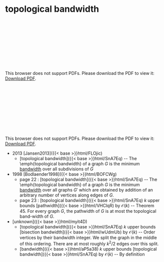 # topological bandwidth




<object data="../local_SnA7Eq.pdf" type="application/pdf" width="100%" height="480px"><embed src="../local_SnA7Eq.pdf"><p>This browser does not support PDFs. Please download the PDF to view it: <a href="../local_SnA7Eq.pdf">Download PDF</a>.</p></embed></object>


<object data="../inclusions_SnA7Eq.pdf" type="application/pdf" width="100%" height="480px"><embed src="../inclusions_SnA7Eq.pdf"><p>This browser does not support PDFs. Please download the PDF to view it: <a href="../inclusions_SnA7Eq.pdf">Download PDF</a>.</p></embed></object>

* 2013 [Jansen2013]({{< base >}}html/FLOjic)
    * [topological bandwidth]({{< base >}}html/SnA7Eq) -- The \emph{topological bandwidth} of a graph $G$ is the minimum [bandwidth](../aP5a38) over all subdivisions of $G$
* 1998 [Bodlaender1998]({{< base >}}html/BOFCWg)
    * page 22 : [topological bandwidth]({{< base >}}html/SnA7Eq) -- The \emph{topological bandwidth} of a graph $G$ is the minimum [bandwidth](../aP5a38) over all graphs $G'$ which are obtained by addition of an arbitrary number of vertices along edges of $G$.
    * page 23 : [topological bandwidth]({{< base >}}html/SnA7Eq) $k$ upper bounds [pathwidth]({{< base >}}html/VHClqR) by $\mathcal O(k)$ -- Theorem 45. For every graph $G$, the pathwidth of $G$ is at most the topological band-width of $G$.
*  [unknown]({{< base >}}html/myit4D)
    * [topological bandwidth]({{< base >}}html/SnA7Eq) $k$ upper bounds [bisection bandwidth]({{< base >}}html/wUdmUb) by $\mathcal O(k)$ -- Order vertices by their bandwidth integer. We split the graph in the middle of this ordering. There are at most roughly $k^2/2$ edges over this split.
    * [bandwidth]({{< base >}}html/aP5a38) $k$ upper bounds [topological bandwidth]({{< base >}}html/SnA7Eq) by $\mathcal O(k)$ -- By definition